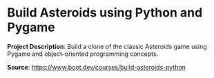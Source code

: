 # Build Asteroids using Python and Pygame

**Project Description**: Build a clone of the classic Asteroids game using Pygame and object-oriented programming concepts.

**Source**: <https://www.boot.dev/courses/build-asteroids-python>
